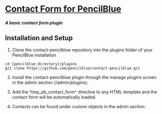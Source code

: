 [Contact Form for PencilBlue](http://pencilblue.org)
=====

##### A basic contact form plugin

Installation and Setup
-----

1. Clone the contact-pencilblue repository into the plugins folder of your PencilBlue installation
```shell
cd [pencilblue_directory]/plugins
git clone https://github.com/pencilblue/contact-pencilblue.git
```

2. Install the contact-pencilblue plugin through the manage plugins screen in the admin section (/admin/plugins).

3. Add the ^tmp_pb_contact_form^ directive to any HTML template and the contact form will be automatically loaded.

4. Contacts can be found under custom objects in the admin section.
